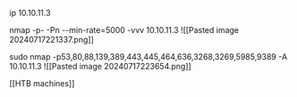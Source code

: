 ip 10.10.11.3


nmap -p- -Pn --min-rate=5000 -vvv 10.10.11.3 
![[Pasted image 20240717221337.png]]

sudo nmap -p53,80,88,139,389,443,445,464,636,3268,3269,5985,9389 -A 10.10.11.3
![[Pasted image 20240717223654.png]]








[[HTB machines]]
